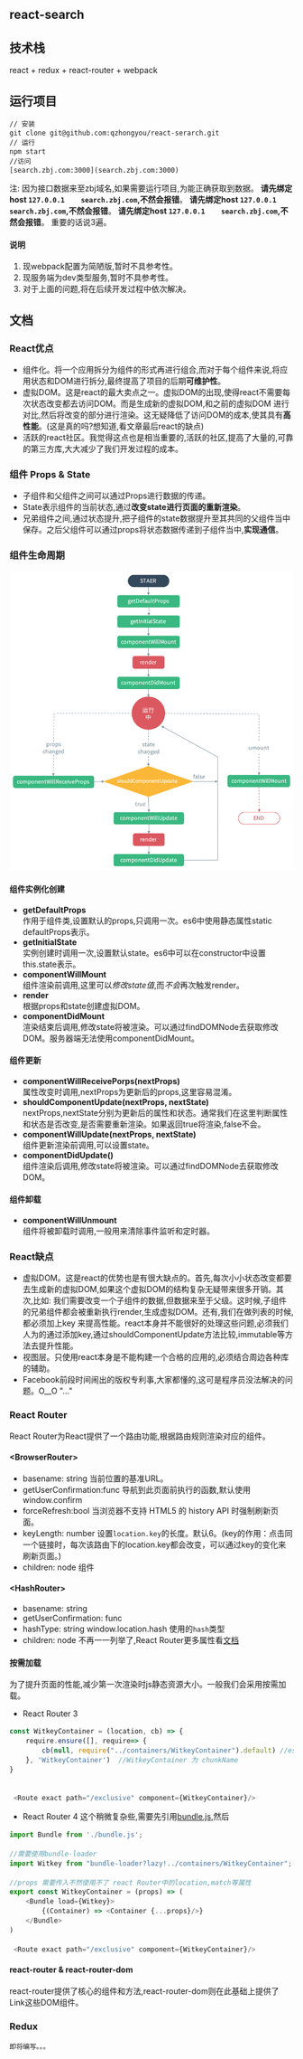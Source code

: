 ## react-search

## 技术栈
react + redux + react-router + webpack 

## 运行项目
```
// 安装
git clone git@github.com:qzhongyou/react-serarch.git
// 运行
npm start
//访问
[search.zbj.com:3000](search.zbj.com:3000)
```


注: 因为接口数据来至zbj域名,如果需要运行项目,为能正确获取到数据。
**请先绑定host `127.0.0.1	 search.zbj.com`,不然会报错**。
**请先绑定host `127.0.0.1	 search.zbj.com`,不然会报错**。
**请先绑定host `127.0.0.1	 search.zbj.com`,不然会报错**。
重要的话说3遍。

#### 说明
1. 现webpack配置为简陋版,暂时不具参考性。
2. 现服务端为dev类型服务,暂时不具参考性。
3. 对于上面的问题,将在后续开发过程中依次解决。


## 文档

### React优点 
* 组件化。将一个应用拆分为组件的形式再进行组合,而对于每个组件来说,将应用状态和DOM进行拆分,最终提高了项目的后期**可维护性**。
* 虚拟DOM。这是react的最大卖点之一。虚拟DOM的出现,使得react不需要每次状态改变都去访问DOM。而是生成新的虚拟DOM,和之前的虚拟DOM
进行对比,然后将改变的部分进行渲染。这无疑降低了访问DOM的成本,使其具有**高性能**。(这是真的吗?想知道,看文章最后react的缺点)
* 活跃的react社区。我觉得这点也是相当重要的,活跃的社区,提高了大量的,可靠的第三方库,大大减少了我们开发过程的成本。

### 组件 Props & State
* 子组件和父组件之间可以通过Props进行数据的传递。
* State表示组件的当前状态,通过**改变state进行页面的重新渲染**。
* 兄弟组件之间,通过状态提升,把子组件的state数据提升至其共同的父组件当中保存。之后父组件可以通过props将状态数据传递到子组件当中,**实现通信**。

### 组件生命周期
![来至网络react-lifecycle](./screenshot/react-lifecycle.png)
#### 组件实例化创建
* **getDefaultProps**  
作用于组件类,设置默认的props,只调用一次。es6中使用静态属性static defaultProps表示。
* **getInitialState**  
实例创建时调用一次,设置默认state。es6中可以在constructor中设置this.state表示。
* **componentWillMount**  
组件渲染前调用,这里可以*修改state值*,而*不会*再次触发render。
* **render**  
根据props和state创建虚拟DOM。
* **componentDidMount**   
渲染结束后调用,修改state将被渲染。可以通过findDOMNode去获取修改DOM。服务器端无法使用componentDidMount。

#### 组件更新
* **componentWillReceivePorps(nextProps)**  
属性改变时调用,nextProps为更新后的props,这里容易混淆。
* **shouldComponentUpdate(nextProps, nextState)**  
nextProps,nextState分别为更新后的属性和状态。通常我们在这里判断属性和状态是否改变,是否需要重新渲染。如果返回true将渲染,false不会。
* **componentWillUpdate(nextProps, nextState)**  
组件更新渲染前调用,可以设置state。
* **componentDidUpdate()**  
组件渲染后调用,修改state将被渲染。可以通过findDOMNode去获取修改DOM。
#### 组件卸载
* **componentWillUnmount**  
组件将被卸载时调用,一般用来清除事件监听和定时器。

### React缺点
* 虚拟DOM。这是react的优势也是有很大缺点的。首先,每次小小状态改变都要去生成新的虚拟DOM,如果这个虚拟DOM的结构复杂无疑带来很多开销。其次,比如:
我们需要改变一个子组件的数据,但数据来至于父级。这时候,子组件的兄弟组件都会被重新执行render,生成虚拟DOM。还有,我们在做列表的时候,都必须加上key
来提高性能。react本身并不能很好的处理这些问题,必须我们人为的通过添加key,通过shouldComponentUpdate方法比较,immutable等方法去提升性能。
* 视图层。只使用react本身是不能构建一个合格的应用的,必须结合周边各种库的辅助。
* Facebook前段时间闹出的版权专利事,大家都懂的,这可是程序员没法解决的问题。O__O "…"

### React Router
React Router为React提供了一个路由功能,根据路由规则渲染对应的组件。
#### \<BrowserRouter>
* basename: string  当前位置的基准URL。
* getUserConfirmation:func  导航到此页面前执行的函数,默认使用 window.confirm
* forceRefresh:bool 当浏览器不支持 HTML5 的 history API 时强制刷新页面。
* keyLength: number 设置`location.key`的长度。默认6。(key的作用：点击同一个链接时，每次该路由下的location.key都会改变，可以通过key的变化来刷新页面。)
* children: node 组件
#### \<HashRouter>
* basename: string
* getUserConfirmation: func
* hashType: string window.location.hash 使用的`hash`类型
* children: node
不再一一列举了,React Router更多属性看[文档](http://reacttraining.cn/)

#### 按需加载
为了提升页面的性能,减少第一次渲染时js静态资源大小。一般我们会采用按需加载。
* React Router 3
```javascript
const WitkeyContainer = (location, cb) => {
    require.ensure([], require=> {
        cb(null, require("../containers/WitkeyContainer").default) //es6 使用default
    }, 'WitkeyContainer')  //WitkeyContainer 为 chunkName
}


 <Route exact path="/exclusive" component={WitkeyContainer}/>
```

* React Router 4
这个稍微复杂些,需要先引用[bundle.js](https://github.com/qzhongyou/react-search/blob/master/route/bundle.js),然后
```javascript
import Bundle from './bundle.js';

//需要使用bundle-loader
import Witkey from "bundle-loader?lazy!../containers/WitkeyContainer"; 

//props 需要传入不然使用不了 react Router中的location,match等属性
export const WitkeyContainer = (props) => (
    <Bundle load={Witkey}>
        {(Container) => <Container {...props}/>}
    </Bundle>
)

 <Route exact path="/exclusive" component={WitkeyContainer}/>
```
#### react-router & react-router-dom 
react-router提供了核心的组件和方法,react-router-dom则在此基础上提供了Link这些DOM组件。

### Redux
    即将编写。。。



